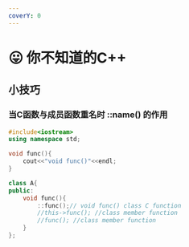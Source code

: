 ```yaml
---
coverY: 0
---
```


# 😛 你不知道的C++

## 小技巧&#x20;

### 当C函数与成员函数重名时 ::name() 的作用

```cpp
#include<iostream>
using namespace std;

void func(){
    cout<<"void func()"<<endl;
}

class A{
public:
    void func(){
        ::func();// void func() class C function
        //this->func(); //class member function
        //func(); //class member function
    }
};

```
